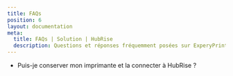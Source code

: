 ```yaml
---
title: FAQs
position: 6
layout: documentation
meta:
  title: FAQs | Solution | HubRise
  description: Questions et réponses fréquemment posées sur ExperyPrint et son intégration de Solution avec HubRise.
---
```


- <Link to="/apps/expedy/faqs/conserver-mon-imprimante/">Puis-je conserver mon imprimante et la connecter à HubRise ?</Link>
